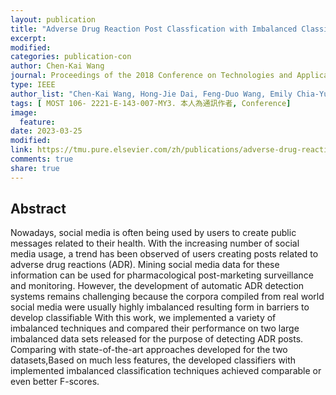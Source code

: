 ```yaml
---
layout: publication
title: "Adverse Drug Reaction Post Classfication with Imbalanced Classification Techniques"
excerpt:
modified:
categories: publication-con
author: Chen-Kai Wang
journal: Proceedings of the 2018 Conference on Technologies and Applications of Artificial Intelligence (TAAI), Taichung, Taiwan.
type: IEEE
author_list: "Chen-Kai Wang, Hong-Jie Dai, Feng-Duo Wang, Emily Chia-Yu Su"
tags: [ MOST 106- 2221-E-143-007-MY3. 本人為通訊作者, Conference]
image:
  feature:
date: 2023-03-25
modified: 
link: https://tmu.pure.elsevier.com/zh/publications/adverse-drug-reaction-post-classification-with-imbalanced-classif
comments: true
share: true
---
```


## Abstract

Nowadays, social media is often being used by users to create public messages related to their health. With the increasing number of social media usage, a trend has been observed of users creating posts related to adverse drug reactions (ADR). Mining social media data for these information can be used for pharmacological post-marketing surveillance and monitoring. However, the development of automatic ADR detection systems remains challenging because the corpora compiled from real world social media were usually highly imbalanced resulting form in barriers to develop classifiable With this work, we implemented a variety of imbalanced techniques and compared their performance on two large imbalanced data sets released for the purpose of detecting ADR posts. Comparing with state-of-the-art approaches developed for the two datasets,Based on much less features, the developed classifiers with implemented imbalanced classification techniques achieved comparable or even better F-scores.
